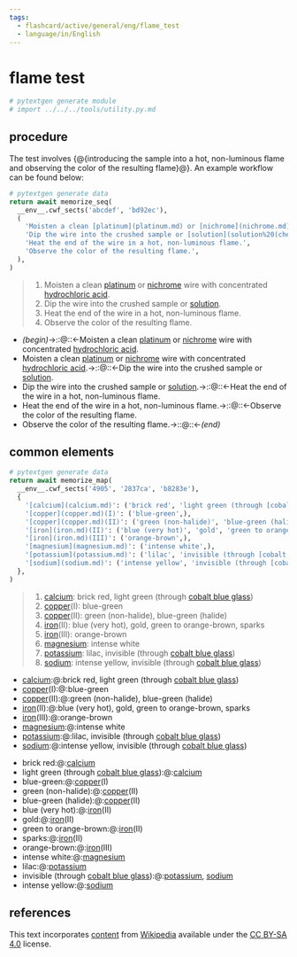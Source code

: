 ```yaml
---
tags:
  - flashcard/active/general/eng/flame_test
  - language/in/English
---
```


# flame test

```Python
# pytextgen generate module
# import ../../../tools/utility.py.md
```

## procedure

The test involves {@{introducing the sample into a hot, non-luminous flame and observing the color of the resulting flame}@}. An example workflow can be found below: <!--SR:!2025-08-25,616,290-->

```Python
# pytextgen generate data
return await memorize_seq(
  __env__.cwf_sects('abcdef', 'bd92ec'),
  (
    'Moisten a clean [platinum](platinum.md) or [nichrome](nichrome.md) wire with concentrated [hydrochloric acid](hydrochloric%20acid.md).',
    'Dip the wire into the crushed sample or [solution](solution%20(chemistry).md).',
    'Heat the end of the wire in a hot, non-luminous flame.',
    'Observe the color of the resulting flame.',
  ),
)
```

<!--pytextgen generate section="abcdef"--><!-- The following content is generated at 2023-04-01T22:38:27.910087+08:00. Any edits will be overridden! -->

> 1. Moisten a clean [platinum](platinum.md) or [nichrome](nichrome.md) wire with concentrated [hydrochloric acid](hydrochloric%20acid.md).
> 2. Dip the wire into the crushed sample or [solution](solution%20(chemistry).md).
> 3. Heat the end of the wire in a hot, non-luminous flame.
> 4. Observe the color of the resulting flame.

<!--/pytextgen-->

<!--pytextgen generate section="bd92ec"--><!-- The following content is generated at 2024-01-04T20:17:51.763624+08:00. Any edits will be overridden! -->

- _(begin)_→::@::←Moisten a clean [platinum](platinum.md) or [nichrome](nichrome.md) wire with concentrated [hydrochloric acid](hydrochloric%20acid.md). <!--SR:!2026-09-08,798,270!2027-12-01,1328,350-->
- Moisten a clean [platinum](platinum.md) or [nichrome](nichrome.md) wire with concentrated [hydrochloric acid](hydrochloric%20acid.md).→::@::←Dip the wire into the crushed sample or [solution](solution%20(chemistry).md). <!--SR:!2027-06-19,1037,290!2027-05-31,1026,290-->
- Dip the wire into the crushed sample or [solution](solution%20(chemistry).md).→::@::←Heat the end of the wire in a hot, non-luminous flame. <!--SR:!2028-07-22,1438,310!2029-01-12,1466,310-->
- Heat the end of the wire in a hot, non-luminous flame.→::@::←Observe the color of the resulting flame. <!--SR:!2026-11-26,959,330!2025-07-06,616,310-->
- Observe the color of the resulting flame.→::@::←_(end)_ <!--SR:!2028-01-05,1355,350!2026-07-16,917,330-->

<!--/pytextgen-->

## common elements

```Python
# pytextgen generate data
return await memorize_map(
  __env__.cwf_sects('4905', '2837ca', 'b8283e'),
  {
    '[calcium](calcium.md)': ('brick red', 'light green (through [cobalt blue glass](cobalt%20glass.md))',),
    '[copper](copper.md)(I)': ('blue-green',),
    '[copper](copper.md)(II)': ('green (non-halide)', 'blue-green (halide)',),
    '[iron](iron.md)(II)': ('blue (very hot)', 'gold', 'green to orange-brown', 'sparks'),
    '[iron](iron.md)(III)': ('orange-brown',),
    '[magnesium](magnesium.md)': ('intense white',),
    '[potassium](potassium.md)': ('lilac', 'invisible (through [cobalt blue glass](cobalt%20glass.md))',),
    '[sodium](sodium.md)': ('intense yellow', 'invisible (through [cobalt blue glass](cobalt%20glass.md))',),
  },
)
```

<!--pytextgen generate section="4905"--><!-- The following content is generated at 2023-04-23T13:13:45.557923+08:00. Any edits will be overridden! -->

> 1. [calcium](calcium.md): brick red, light green (through [cobalt blue glass](cobalt%20glass.md))
> 2. [copper](copper.md)(I): blue-green
> 3. [copper](copper.md)(II): green (non-halide), blue-green (halide)
> 4. [iron](iron.md)(II): blue (very hot), gold, green to orange-brown, sparks
> 5. [iron](iron.md)(III): orange-brown
> 6. [magnesium](magnesium.md): intense white
> 7. [potassium](potassium.md): lilac, invisible (through [cobalt blue glass](cobalt%20glass.md))
> 8. [sodium](sodium.md): intense yellow, invisible (through [cobalt blue glass](cobalt%20glass.md))

<!--/pytextgen-->

<!--pytextgen generate section="2837ca"--><!-- The following content is generated at 2024-01-04T20:17:51.882656+08:00. Any edits will be overridden! -->

- [calcium](calcium.md):@:brick red, light green (through [cobalt blue glass](cobalt%20glass.md)) <!--SR:!2025-06-25,140,150-->
- [copper](copper.md)(I):@:blue-green <!--SR:!2025-04-12,34,130-->
- [copper](copper.md)(II):@:green (non-halide), blue-green (halide) <!--SR:!2025-10-19,306,190-->
- [iron](iron.md)(II):@:blue (very hot), gold, green to orange-brown, sparks <!--SR:!2025-04-01,16,130-->
- [iron](iron.md)(III):@:orange-brown <!--SR:!2025-10-11,202,170-->
- [magnesium](magnesium.md):@:intense white <!--SR:!2025-07-01,235,250-->
- [potassium](potassium.md):@:lilac, invisible (through [cobalt blue glass](cobalt%20glass.md)) <!--SR:!2025-06-16,282,190-->
- [sodium](sodium.md):@:intense yellow, invisible (through [cobalt blue glass](cobalt%20glass.md)) <!--SR:!2025-07-20,351,190-->

<!--/pytextgen-->

<!--pytextgen generate section="b8283e"--><!-- The following content is generated at 2024-01-04T20:17:51.834162+08:00. Any edits will be overridden! -->

- brick red:@:[calcium](calcium.md) <!--SR:!2026-03-02,746,310-->
- light green (through [cobalt blue glass](cobalt%20glass.md)):@:[calcium](calcium.md) <!--SR:!2025-04-16,449,250-->
- blue-green:@:[copper](copper.md)(I) <!--SR:!2025-05-18,267,250-->
- green (non-halide):@:[copper](copper.md)(II) <!--SR:!2025-08-13,547,270-->
- blue-green (halide):@:[copper](copper.md)(II) <!--SR:!2027-05-18,1020,290-->
- blue (very hot):@:[iron](iron.md)(II) <!--SR:!2028-01-07,1175,290-->
- gold:@:[iron](iron.md)(II) <!--SR:!2025-05-26,216,290-->
- green to orange-brown:@:[iron](iron.md)(II) <!--SR:!2025-04-21,526,310-->
- sparks:@:[iron](iron.md)(II) <!--SR:!2027-10-21,1124,290-->
- orange-brown:@:[iron](iron.md)(III) <!--SR:!2027-09-27,1084,290-->
- intense white:@:[magnesium](magnesium.md) <!--SR:!2027-06-01,905,250-->
- lilac:@:[potassium](potassium.md) <!--SR:!2025-04-16,539,310-->
- invisible (through [cobalt blue glass](cobalt%20glass.md)):@:[potassium](potassium.md), [sodium](sodium.md) <!--SR:!2025-03-30,432,250-->
- intense yellow:@:[sodium](sodium.md) <!--SR:!2028-09-09,1307,290-->

<!--/pytextgen-->

## references

This text incorporates [content](https://en.wikipedia.org/wiki/flame_test) from [Wikipedia](Wikipedia.md) available under the [CC BY-SA 4.0](https://creativecommons.org/licenses/by-sa/4.0/) license.
